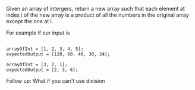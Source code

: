 Given an array of intergers, return a new array such that each element at index i of the new array is a product of all the numbers in the original array except the one at i.

For example if our input is
```

arrayOfInt = [1, 2, 3, 4, 5];
expectedOutput = [120, 60, 40, 30, 24];

arrayOfInt = [3, 2, 1];
expectedOutput = [2, 3, 6];

```

Follow up: What if you can't use division